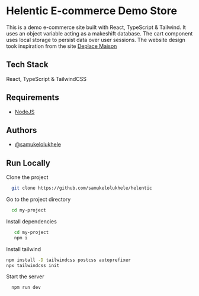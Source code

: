 # Helentic E-commerce Demo Store

This is a demo e-commerce site built with React, TypeScript & Tailwind. It uses an object variable acting as a makeshift database. The cart component uses local storage to persist data over user sessions. The website design took inspiration from the site [Deplace Maison](https://web.archive.org/web/20220125034711/https://www.deplacemaison.com/)

## Tech Stack

React, TypeScript & TailwindCSS

## Requirements

- [NodeJS](https://nodejs.org/en/download/)

## Authors

- [@samukelolukhele](https://www.github.com/samukelolukhele)

## Run Locally

Clone the project

```bash
  git clone https://github.com/samukelolukhele/helentic
```

Go to the project directory

```bash
  cd my-project
```

Install dependencies

```bash
   cd my-project
   npm i
```

Install tailwind

```bash
npm install -D tailwindcss postcss autoprefixer
npx tailwindcss init
```

Start the server

```bash
  npm run dev
```
